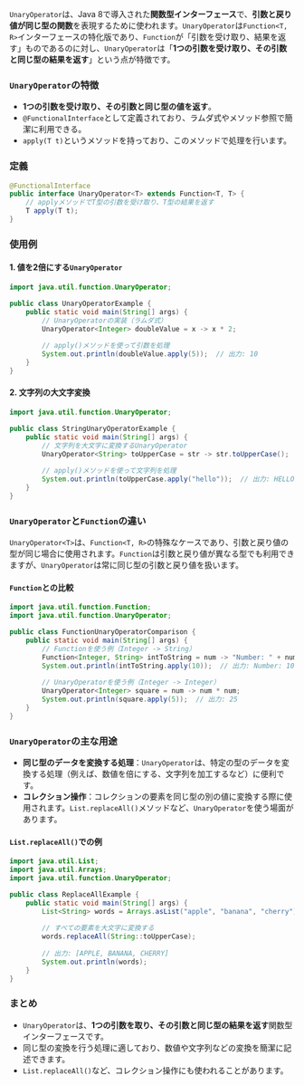 `UnaryOperator`は、Java 8で導入された**関数型インターフェース**で、**引数と戻り値が同じ型の関数**を表現するために使われます。`UnaryOperator`は`Function<T, R>`インターフェースの特化版であり、`Function`が「引数を受け取り、結果を返す」ものであるのに対し、`UnaryOperator`は「**1つの引数を受け取り、その引数と同じ型の結果を返す**」という点が特徴です。

### `UnaryOperator`の特徴
- **1つの引数を受け取り、その引数と同じ型の値を返す**。
- `@FunctionalInterface`として定義されており、ラムダ式やメソッド参照で簡潔に利用できる。
- `apply(T t)`というメソッドを持っており、このメソッドで処理を行います。

### 定義
```java
@FunctionalInterface
public interface UnaryOperator<T> extends Function<T, T> {
    // applyメソッドでT型の引数を受け取り、T型の結果を返す
    T apply(T t);
}
```

### 使用例

#### 1. 値を2倍にする`UnaryOperator`
```java
import java.util.function.UnaryOperator;

public class UnaryOperatorExample {
    public static void main(String[] args) {
        // UnaryOperatorの実装（ラムダ式）
        UnaryOperator<Integer> doubleValue = x -> x * 2;
        
        // apply()メソッドを使って引数を処理
        System.out.println(doubleValue.apply(5));  // 出力: 10
    }
}
```

#### 2. 文字列の大文字変換
```java
import java.util.function.UnaryOperator;

public class StringUnaryOperatorExample {
    public static void main(String[] args) {
        // 文字列を大文字に変換するUnaryOperator
        UnaryOperator<String> toUpperCase = str -> str.toUpperCase();
        
        // apply()メソッドを使って文字列を処理
        System.out.println(toUpperCase.apply("hello"));  // 出力: HELLO
    }
}
```

### `UnaryOperator`と`Function`の違い
`UnaryOperator<T>`は、`Function<T, R>`の特殊なケースであり、引数と戻り値の型が同じ場合に使用されます。`Function`は引数と戻り値が異なる型でも利用できますが、`UnaryOperator`は常に同じ型の引数と戻り値を扱います。

#### `Function`との比較
```java
import java.util.function.Function;
import java.util.function.UnaryOperator;

public class FunctionUnaryOperatorComparison {
    public static void main(String[] args) {
        // Functionを使う例（Integer -> String）
        Function<Integer, String> intToString = num -> "Number: " + num;
        System.out.println(intToString.apply(10));  // 出力: Number: 10
        
        // UnaryOperatorを使う例（Integer -> Integer）
        UnaryOperator<Integer> square = num -> num * num;
        System.out.println(square.apply(5));  // 出力: 25
    }
}
```

### `UnaryOperator`の主な用途
- **同じ型のデータを変換する処理**：`UnaryOperator`は、特定の型のデータを変換する処理（例えば、数値を倍にする、文字列を加工するなど）に便利です。
- **コレクション操作**：コレクションの要素を同じ型の別の値に変換する際に使用されます。`List.replaceAll()`メソッドなど、`UnaryOperator`を使う場面があります。

#### `List.replaceAll()`での例
```java
import java.util.List;
import java.util.Arrays;
import java.util.function.UnaryOperator;

public class ReplaceAllExample {
    public static void main(String[] args) {
        List<String> words = Arrays.asList("apple", "banana", "cherry");
        
        // すべての要素を大文字に変換する
        words.replaceAll(String::toUpperCase);
        
        // 出力: [APPLE, BANANA, CHERRY]
        System.out.println(words);
    }
}
```

### まとめ
- `UnaryOperator`は、**1つの引数を取り、その引数と同じ型の結果を返す**関数型インターフェースです。
- 同じ型の変換を行う処理に適しており、数値や文字列などの変換を簡潔に記述できます。
- `List.replaceAll()`など、コレクション操作にも使われることがあります。
